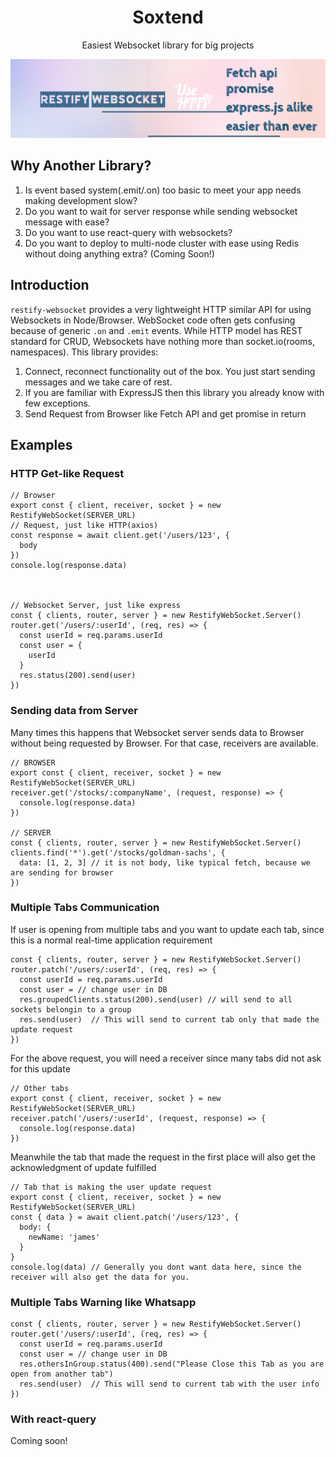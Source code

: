 <h1 align="center">Soxtend</h1>
<p align="center">Easiest Websocket library for big projects</p>

![alt text](docs/banner.png)

## Why Another Library?

1. Is event based system(.emit/.on) too basic to meet your app needs making development slow?
1. Do you want to wait for server response while sending websocket message with ease?
1. Do you want to use react-query with websockets?
1. Do you want to deploy to multi-node cluster with ease using Redis without doing anything extra? (Coming Soon!)

## Introduction

`restify-websocket` provides a very lightweight HTTP similar API for using Websockets in Node/Browser. WebSocket code often gets confusing because of generic `.on` and `.emit` events. While HTTP model has REST standard for CRUD, Websockets have nothing more than socket.io(rooms, namespaces). This library provides:

1. Connect, reconnect functionality out of the box. You just start sending messages and we take care of rest.
1. If you are familiar with ExpressJS then this library you already know with few exceptions.
1. Send Request from Browser like Fetch API and get promise in return

## Examples

### HTTP Get-like Request

    // Browser
    export const { client, receiver, socket } = new RestifyWebSocket(SERVER_URL)
    // Request, just like HTTP(axios)
    const response = await client.get('/users/123', {
      body
    })
    console.log(response.data)



    // Websocket Server, just like express
    const { clients, router, server } = new RestifyWebSocket.Server()
    router.get('/users/:userId', (req, res) => {
      const userId = req.params.userId
      const user = {
        userId
      }
      res.status(200).send(user)
    })

### Sending data from Server

Many times this happens that Websocket server sends data to Browser without being requested by Browser. For that case, receivers are available.

    // BROWSER
    export const { client, receiver, socket } = new RestifyWebSocket(SERVER_URL)
    receiver.get('/stocks/:companyName', (request, response) => {
      console.log(response.data)
    })

    // SERVER
    const { clients, router, server } = new RestifyWebSocket.Server()
    clients.find('*').get('/stocks/goldman-sachs', {
      data: [1, 2, 3] // it is not body, like typical fetch, because we are sending for browser
    })

### Multiple Tabs Communication

If user is opening from multiple tabs and you want to update each tab, since this is a normal real-time application requirement

    const { clients, router, server } = new RestifyWebSocket.Server()
    router.patch('/users/:userId', (req, res) => {
      const userId = req.params.userId
      const user = // change user in DB
      res.groupedClients.status(200).send(user) // will send to all sockets belongin to a group
      res.send(user)  // This will send to current tab only that made the update request
    })

For the above request, you will need a receiver since many tabs did not ask for this update

    // Other tabs
    export const { client, receiver, socket } = new RestifyWebSocket(SERVER_URL)
    receiver.patch('/users/:userId', (request, response) => {
      console.log(response.data)
    })

Meanwhile the tab that made the request in the first place will also get the acknowledgment of update fulfilled

    // Tab that is making the user update request
    export const { client, receiver, socket } = new RestifyWebSocket(SERVER_URL)
    const { data } = await client.patch('/users/123', {
      body: {
        newName: 'james'
      }
    }
    console.log(data) // Generally you dont want data here, since the receiver will also get the data for you.

### Multiple Tabs Warning like Whatsapp

    const { clients, router, server } = new RestifyWebSocket.Server()
    router.get('/users/:userId', (req, res) => {
      const userId = req.params.userId
      const user = // change user in DB
      res.othersInGroup.status(400).send("Please Close this Tab as you are open from another tab")
      res.send(user)  // This will send to current tab with the user info
    })

### With react-query

Coming soon!
